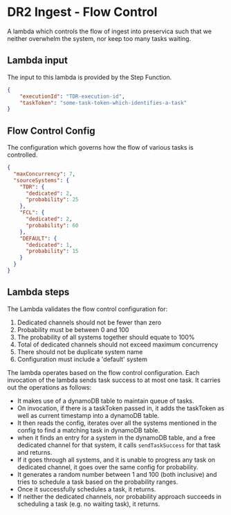 # DR2 Ingest - Flow Control

A lambda which controls the flow of ingest into preservica such that we neither overwhelm the system, nor keep too many tasks waiting.

## Lambda input
The input to this lambda is provided by the Step Function.

```json
{
	"executionId": "TDR-execution-id",
	"taskToken": "some-task-token-which-identifies-a-task"
}
```

## Flow Control Config
The configuration which governs how the flow of various tasks is controlled.

```json
{
  "maxConcurrency": 7,
  "sourceSystems": {
    "TDR": {
      "dedicated": 2,
      "probability": 25
    },
    "FCL": {
      "dedicated": 2,
      "probability": 60
    },
    "DEFAULT": {
      "dedicated": 1,
      "probability": 15
    }
  }
}
```


## Lambda steps

The Lambda validates the flow control configuration for:
1. Dedicated channels should not be fewer than zero
1. Probability must be between 0 and 100
1. The probability of all systems together should equate to 100%
1. Total of dedicated channels should not exceed maximum concurrency
1. There should not be duplicate system name
1. Configuration must include a 'default' system


The lambda operates based on the flow control configuration. Each invocation of the lambda sends task success to at most one task. It carries out the operations as follows:

- It makes use of a dynamoDB table to maintain queue of tasks. 
- On invocation, if there is a taskToken passed in, it adds the taskToken as well as current timestamp into a dynamoDB table.
- It then reads the config, iterates over all the systems mentioned in the config to find a matching task in dynamoDB table.
- when it finds an entry for a system in the dynamoDB table, and a free dedicated channel for that system, it calls `sendTaskSuccess` for that task and returns.
- If it goes through all systems, and it is unable to progress any task on dedicated channel, it goes over the same config for probability.
- It generates a random number between 1 and 100 (both inclusive) and tries to schedule a task based on the probability ranges.
- Once it successfully schedules a task, it returns.
- If neither the dedicated channels, nor probability approach succeeds in scheduling a task (e.g. no waiting task), it returns.

